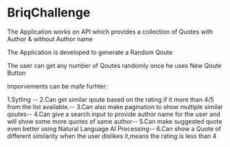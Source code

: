 # BriqChallenge

The Application works on API which provides a collection of Quotes with Author & without Author name

The Application is developed to generate a Random Qoute

The user can get any number of Qoutes randomly once he uses New Qoute Button

Imporvements can be mafe furhter:

1.Sytling --
2.Can get similar qoute based on the rating if it more than 4/5 from the list available.--
3.Can also make pagination to show multiple similar qoutes--
4.Can give a search input to provide author name for the user and will show some more quotes of same author--
5.Can make suggested quote even better using Natural Language AI Processing--
6.Can show a Quote of different similarity when the user dislikes it,means the rating is less than 4
